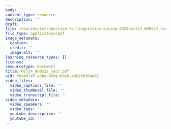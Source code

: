 ```yaml
---
body: ''
content_type: resource
description: ''
draft: ''
file: /courses/introduction-to-linguistics-spring-2022/mit24_600s22_lec7.pdf
file_type: application/pdf
image_metadata:
  caption: ''
  credit: ''
  image-alt: ''
learning_resource_types: []
license: ''
resourcetype: Document
title: MIT24_600s22_lec7.pdf
uid: f6e497af-a08e-458e-b9e9-a6b290304a36
video_files:
  video_captions_file: ''
  video_thumbnail_file: ''
  video_transcript_file: ''
video_metadata:
  video_speakers: ''
  video_tags: ''
  youtube_description: ''
  youtube_id: ''
---
```


